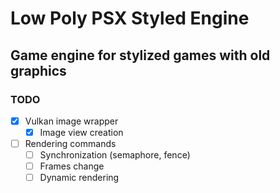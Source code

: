 # Low Poly PSX Styled Engine

## Game engine for stylized games with old graphics

### TODO
- [X] Vulkan image wrapper
  - [X] Image view creation
- [ ] Rendering commands
  - [ ] Synchronization (semaphore, fence)
  - [ ] Frames change
  - [ ] Dynamic rendering